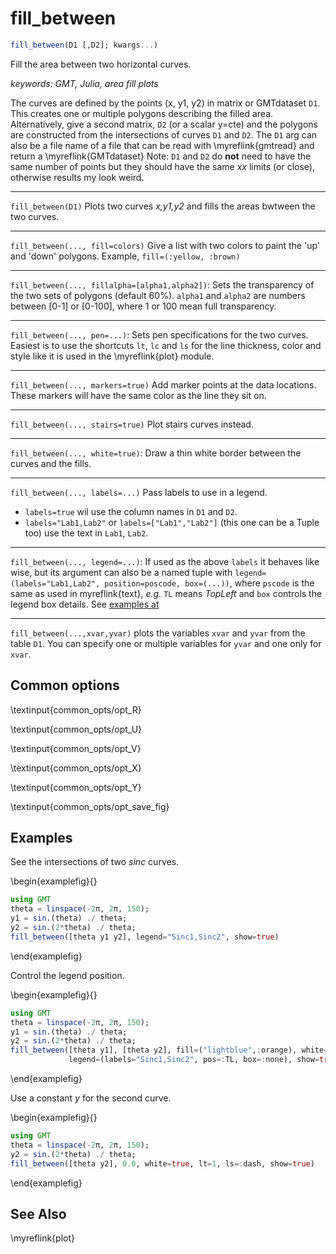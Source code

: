 # fill_between

```julia
fill_between(D1 [,D2]; kwargs...)
```

Fill the area between two horizontal curves.

*keywords: GMT, Julia, area fill plots*

The curves are defined by the points (x, y1, y2) in matrix or GMTdataset `D1`. This creates one or
multiple polygons describing the filled area. Alternatively, give a second matrix, `D2` (or a scalar y=cte)
and the polygons are constructed from the intersections of curves `D1` and `D2`. The `D1` arg can
also be a file name of a file that can be read with \myreflink{gmtread} and return a \myreflink{GMTdataset}
Note: `D1` and `D2` do **not** need to have the same number of points but they should have the same *xx*
limits (or close), otherwise results my look weird.

-----
`fill_between(D1)` Plots two curves *x,y1,y2* and fills the areas bwtween the two curves. 

-----
`fill_between(..., fill=colors)` Give a list with two colors to paint the 'up' and 'down' polygons.
Example, `fill=(:yellow, :brown)`

-----
`fill_between(..., fillalpha=[alpha1,alpha2])`: Sets the transparency of the two sets of polygons (default 60%).
`alpha1` and `alpha2` are numbers between [0-1] or [0-100], where 1 or 100 mean full transparency.

-----
`fill_between(..., pen=...)`: Sets pen specifications for the two curves. Easiest is to use the shortcuts
   `lt`, `lc` and `ls` for the line thickness, color and style like it is used in the \myreflink{plot} module.

-----
`fill_between(..., markers=true)` Add marker points at the data locations. These markers will have the
same color as the line they sit on.

-----
`fill_between(..., stairs=true)` Plot stairs curves instead.

-----
`fill_between(..., white=true)`: Draw a thin white border between the curves and the fills.

-----
`fill_between(..., labels=...)` Pass labels to use in a legend.
   - `labels=true` wil use the column names in `D1` and `D2`. 
   - `labels="Lab1,Lab2"` or `labels=["Lab1","Lab2"]` (this one can be a Tuple too) use the text in `Lab1`, `Lab2`.

-----
`fill_between(..., legend=...)`: If used as the above `labels` it behaves like wise, but its argument can
also be a named tuple with `legend=(labels="Lab1,Lab2", position=poscode, box=(...))`, where `pscode`
is the same as used in myreflink{text}, *e.g.* `TL` means *TopLeft* and `box` controls the legend box details.
See [examples at](https://www.generic-mapping-tools.org/GMTjl_doc/examples/legends/01_legends)

-----
`fill_between(...,xvar,yvar)` plots the variables `xvar` and `yvar` from the table `D1`. You can specify one or
multiple variables for `yvar` and one only for `xvar`.


Common options
--------------

\textinput{common_opts/opt_R}

\textinput{common_opts/opt_U}

\textinput{common_opts/opt_V}

\textinput{common_opts/opt_X}

\textinput{common_opts/opt_Y}

\textinput{common_opts/opt_save_fig}

Examples
--------

See the intersections of two *sinc* curves.

\begin{examplefig}{}
```julia
using GMT
theta = linspace(-2π, 2π, 150);
y1 = sin.(theta) ./ theta;
y2 = sin.(2*theta) ./ theta;
fill_between([theta y1 y2], legend="Sinc1,Sinc2", show=true)
```
\end{examplefig}

Control the legend position.

\begin{examplefig}{}
```julia
using GMT
theta = linspace(-2π, 2π, 150);
y1 = sin.(theta) ./ theta;
y2 = sin.(2*theta) ./ theta;
fill_between([theta y1], [theta y2], fill=("lightblue",:orange), white=true,
             legend=(labels="Sinc1,Sinc2", pos=:TL, box=:none), show=true)
```
\end{examplefig}

Use a constant *y* for the second curve.

\begin{examplefig}{}
```julia
using GMT
theta = linspace(-2π, 2π, 150);
y2 = sin.(2*theta) ./ theta;
fill_between([theta y2], 0.0, white=true, lt=1, ls=:dash, show=true)
```
\end{examplefig}


See Also
--------

\myreflink{plot}